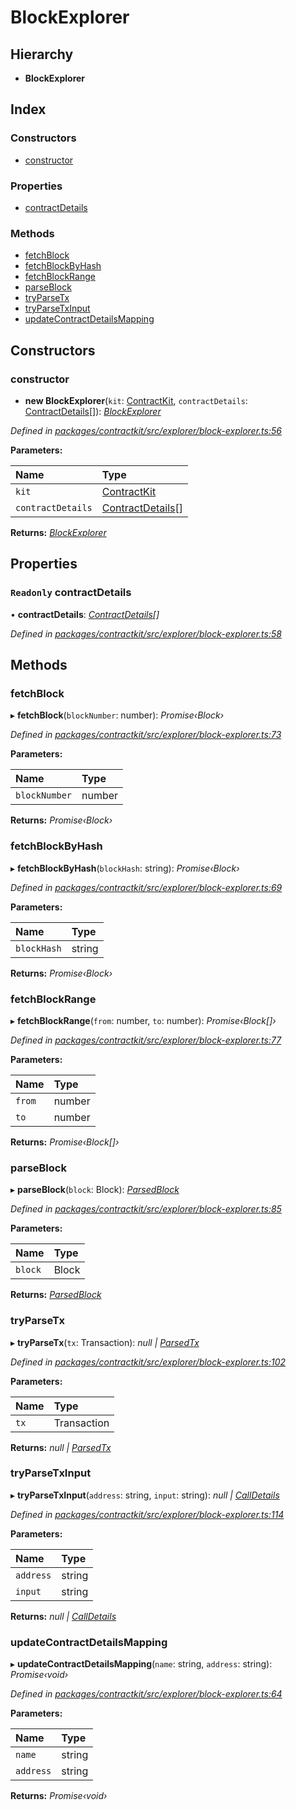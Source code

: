 # BlockExplorer

## Hierarchy

* **BlockExplorer**

## Index

### Constructors

* [constructor](_explorer_block_explorer_.blockexplorer.md#constructor)

### Properties

* [contractDetails](_explorer_block_explorer_.blockexplorer.md#readonly-contractdetails)

### Methods

* [fetchBlock](_explorer_block_explorer_.blockexplorer.md#fetchblock)
* [fetchBlockByHash](_explorer_block_explorer_.blockexplorer.md#fetchblockbyhash)
* [fetchBlockRange](_explorer_block_explorer_.blockexplorer.md#fetchblockrange)
* [parseBlock](_explorer_block_explorer_.blockexplorer.md#parseblock)
* [tryParseTx](_explorer_block_explorer_.blockexplorer.md#tryparsetx)
* [tryParseTxInput](_explorer_block_explorer_.blockexplorer.md#tryparsetxinput)
* [updateContractDetailsMapping](_explorer_block_explorer_.blockexplorer.md#updatecontractdetailsmapping)

## Constructors

### constructor

+ **new BlockExplorer**\(`kit`: [ContractKit](_kit_.contractkit.md), `contractDetails`: [ContractDetails](../interfaces/_explorer_base_.contractdetails.md)\[\]\): [_BlockExplorer_](_explorer_block_explorer_.blockexplorer.md)

_Defined in_ [_packages/contractkit/src/explorer/block-explorer.ts:56_](https://github.com/celo-org/celo-monorepo/blob/master/packages/contractkit/src/explorer/block-explorer.ts#L56)

**Parameters:**

| Name | Type |
| :--- | :--- |
| `kit` | [ContractKit](_kit_.contractkit.md) |
| `contractDetails` | [ContractDetails](../interfaces/_explorer_base_.contractdetails.md)\[\] |

**Returns:** [_BlockExplorer_](_explorer_block_explorer_.blockexplorer.md)

## Properties

### `Readonly` contractDetails

• **contractDetails**: [_ContractDetails_](../interfaces/_explorer_base_.contractdetails.md)_\[\]_

_Defined in_ [_packages/contractkit/src/explorer/block-explorer.ts:58_](https://github.com/celo-org/celo-monorepo/blob/master/packages/contractkit/src/explorer/block-explorer.ts#L58)

## Methods

### fetchBlock

▸ **fetchBlock**\(`blockNumber`: number\): _Promise‹Block›_

_Defined in_ [_packages/contractkit/src/explorer/block-explorer.ts:73_](https://github.com/celo-org/celo-monorepo/blob/master/packages/contractkit/src/explorer/block-explorer.ts#L73)

**Parameters:**

| Name | Type |
| :--- | :--- |
| `blockNumber` | number |

**Returns:** _Promise‹Block›_

### fetchBlockByHash

▸ **fetchBlockByHash**\(`blockHash`: string\): _Promise‹Block›_

_Defined in_ [_packages/contractkit/src/explorer/block-explorer.ts:69_](https://github.com/celo-org/celo-monorepo/blob/master/packages/contractkit/src/explorer/block-explorer.ts#L69)

**Parameters:**

| Name | Type |
| :--- | :--- |
| `blockHash` | string |

**Returns:** _Promise‹Block›_

### fetchBlockRange

▸ **fetchBlockRange**\(`from`: number, `to`: number\): _Promise‹Block\[\]›_

_Defined in_ [_packages/contractkit/src/explorer/block-explorer.ts:77_](https://github.com/celo-org/celo-monorepo/blob/master/packages/contractkit/src/explorer/block-explorer.ts#L77)

**Parameters:**

| Name | Type |
| :--- | :--- |
| `from` | number |
| `to` | number |

**Returns:** _Promise‹Block\[\]›_

### parseBlock

▸ **parseBlock**\(`block`: Block\): [_ParsedBlock_](../interfaces/_explorer_block_explorer_.parsedblock.md)

_Defined in_ [_packages/contractkit/src/explorer/block-explorer.ts:85_](https://github.com/celo-org/celo-monorepo/blob/master/packages/contractkit/src/explorer/block-explorer.ts#L85)

**Parameters:**

| Name | Type |
| :--- | :--- |
| `block` | Block |

**Returns:** [_ParsedBlock_](../interfaces/_explorer_block_explorer_.parsedblock.md)

### tryParseTx

▸ **tryParseTx**\(`tx`: Transaction\): _null \|_ [_ParsedTx_](../interfaces/_explorer_block_explorer_.parsedtx.md)

_Defined in_ [_packages/contractkit/src/explorer/block-explorer.ts:102_](https://github.com/celo-org/celo-monorepo/blob/master/packages/contractkit/src/explorer/block-explorer.ts#L102)

**Parameters:**

| Name | Type |
| :--- | :--- |
| `tx` | Transaction |

**Returns:** _null \|_ [_ParsedTx_](../interfaces/_explorer_block_explorer_.parsedtx.md)

### tryParseTxInput

▸ **tryParseTxInput**\(`address`: string, `input`: string\): _null \|_ [_CallDetails_](../interfaces/_explorer_block_explorer_.calldetails.md)

_Defined in_ [_packages/contractkit/src/explorer/block-explorer.ts:114_](https://github.com/celo-org/celo-monorepo/blob/master/packages/contractkit/src/explorer/block-explorer.ts#L114)

**Parameters:**

| Name | Type |
| :--- | :--- |
| `address` | string |
| `input` | string |

**Returns:** _null \|_ [_CallDetails_](../interfaces/_explorer_block_explorer_.calldetails.md)

### updateContractDetailsMapping

▸ **updateContractDetailsMapping**\(`name`: string, `address`: string\): _Promise‹void›_

_Defined in_ [_packages/contractkit/src/explorer/block-explorer.ts:64_](https://github.com/celo-org/celo-monorepo/blob/master/packages/contractkit/src/explorer/block-explorer.ts#L64)

**Parameters:**

| Name | Type |
| :--- | :--- |
| `name` | string |
| `address` | string |

**Returns:** _Promise‹void›_

